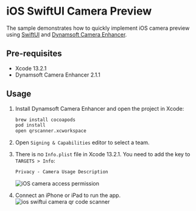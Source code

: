 # iOS SwiftUI Camera Preview
The sample demonstrates how to quickly implement iOS camera preview using [SwiftUI](https://developer.apple.com/xcode/swiftui/) and [Dynamsoft Camera Enhancer](https://www.dynamsoft.com/camera-enhancer/docs/programming/ios/guide/guide.html?ver=latest).

## Pre-requisites
- Xcode 13.2.1
- Dynamsoft Camera Enhancer 2.1.1

## Usage
1. Install Dynamsoft Camera Enhancer and open the project in Xcode:

    ```bash
    brew install cocoapods
    pod install
    open qrscanner.xcworkspace
    ```
    
2. Open `Signing & Capabilities` editor to select a team.
3. There is no `Info.plist` file in Xcode 13.2.1. You need to add the key to `TARGETS > Info`:
    
    ```xml
    Privacy - Camera Usage Description
    ```

    ![iOS camera access permission](https://www.dynamsoft.com/codepool/img/2022/03/ios-camera-access-permission.png)
    
4. Connect an iPhone or iPad to run the app. 
       ![ios swiftui camera qr code scanner](https://www.dynamsoft.com/codepool/img/2022/03/ios-swiftui-camera-qr-code-scanner.jpg)

